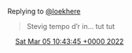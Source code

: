 Replying to [@loekhere](https://twitter.com/loekhere/status/1499657057443663873)

> Stevig tempo d’r in… tut tut

<img src="../../media/tweet.ico" width="12" /> [Sat Mar 05 10:43:45 +0000 2022](https://twitter.com/DromerDenker/status/1500059485905297410)